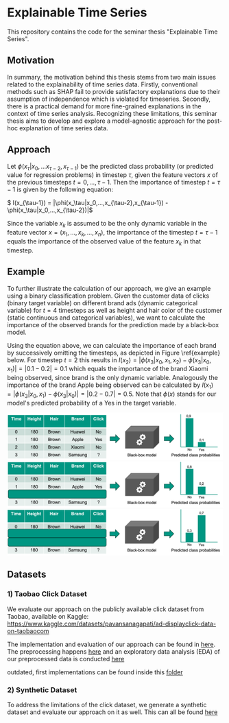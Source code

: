 # Explainable Time Series

This repository contains the code for the seminar thesis "Explainable Time Series". 

## Motivation

In summary, the motivation behind this thesis stems from two main issues related to the explainability of time series data. Firstly, conventional methods such as SHAP fail to provide satisfactory explanations due to their assumption of independence which is violated for timeseries. Secondly, there is a practical demand for more fine-grained explanations in the context of time series analysis. Recognizing these limitations, this seminar thesis aims to develop and explore a model-agnostic approach for the post-hoc explanation of time series data. 

## Approach
Let $\phi(x_\tau|x_0,...x_{\tau-2},x_{\tau-1})$ be the predicted class probability (or predicted value for regression problems) in timestep $\tau$, given the feature vectors $x$ of the previous timesteps $t=0,...,\tau-1$. Then the importance of timestep $t=\tau-1$ is given by the following equation:

$ I(x_{\tau-1}) = |\phi(x_\tau|x_0,...,x_{\tau-2},x_{\tau-1}) - \phi(x_\tau|x_0,...,x_{\tau-2})|$

Since the variable $x_k$ is assumed to be the only dynamic variable in the feature vector $x = (x_1, \ldots, x_k, \ldots, x_n)$, the importance of the timestep $t=\tau-1$ equals the importance of the observed value of the feature $x_k$ in that timestep. 

## Example
To further illustrate the calculation of our approach, we give an example using a binary classification problem. Given the customer data of clicks (binary target variable) on different brand ads (dynamic categorical variable) for $t=4$ timesteps as well as height and hair color of the customer (static continuous and categorical variables), we want to calculate the importance of the observed brands for the prediction made by a black-box model.  

Using the equation above, we can calculate the importance of each brand by successively omitting the timesteps, as depicted in Figure \ref{example} below. For timestep $t=2$ this results in $I(x_{2}) = | \phi(x_3|x_0,x_1,x_2) - \phi(x_3|x_0,x_1) | = |0.1-0.2| = 0.1$ which equals the importance of the brand Xiaomi being observed, since brand is the only dynamic variable. Analogously the importance of the brand Apple being observed can be calculated by $I(x_{1}) = |\phi(x_3|x_0,x_1) - \phi(x_3|x_0)| = |0.2 - 0.7| = 0.5$. Note that $\phi(x)$ stands for our model's predicted probability of a Yes in the target variable.  

![](figures/example_1.png)
![](figures/example_2.png)
![](figures/example_3.png)


## Datasets

### 1) Taobao Click Dataset
We evaluate our approach on the publicly available click dataset from Taobao, available on Kaggle: https://www.kaggle.com/datasets/pavansanagapati/ad-displayclick-data-on-taobaocom  

The implementation and evaluation of our approach can be found in [here](explainable_ts.iypnb). The preprocessing happens [here](preprocessing.ipynb) and an exploratory data analysis (EDA) of our preprocessed data is conducted [here](eda.ipynb)  

outdated, first implementations can be found inside this [folder](old)

### 2) Synthetic Dataset
To address the limitations of the click dataset, we generate a synthetic dataset and evaluate our approach on it as well. This can all be found [here](synthetic.ipynb)